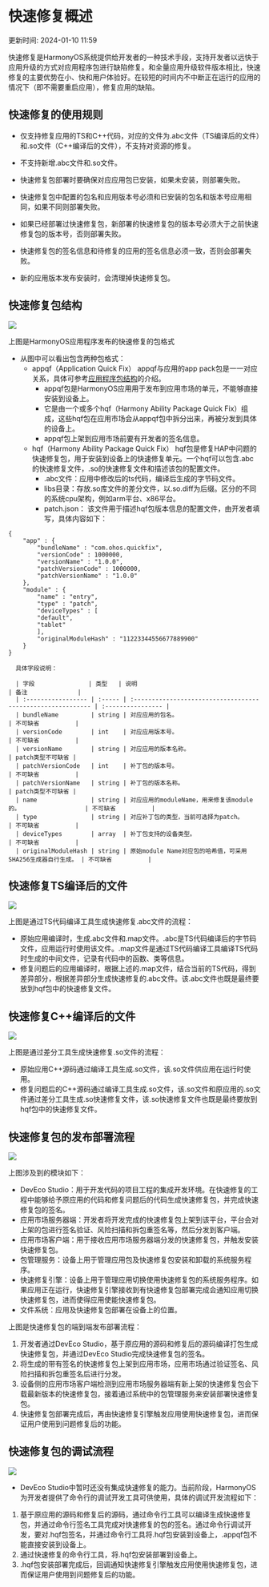 # 快速修复概述

更新时间: 2024-01-10 11:59

快速修复是HarmonyOS系统提供给开发者的一种技术手段，支持开发者以远快于应用升级的方式对应用程序包进行缺陷修复。和全量应用升级软件版本相比，快速修复的主要优势在小、快和用户体验好。在较短的时间内不中断正在运行的应用的情况下（即不需要重启应用），修复应用的缺陷。

## 快速修复的使用规则

* 仅支持修复应用的TS和C++代码，对应的文件为.abc文件（TS编译后的文件）和.so文件（C++编译后的文件），不支持对资源的修复。

* 不支持新增.abc文件和.so文件。
* 快速修复包部署时要确保对应应用包已安装，如果未安装，则部署失败。
* 快速修复包中配置的包名和应用版本号必须和已安装的包名和版本号应用相同，如果不同则部署失败。
* 如果已经部署过快速修复包，新部署的快速修复包的版本号必须大于之前快速修复包的版本号，否则部署失败。
* 快速修复包的签名信息和待修复的应用的签名信息必须一致，否则会部署失败。
* 新的应用版本发布安装时，会清理掉快速修复包。

## 快速修复包结构

![](https://alliance-communityfile-drcn.dbankcdn.com/FileServer/getFile/cmtyPub/011/111/111/0000000000011111111.20231204103835.92514325941749669118653522792139:50001231000000:2800:6A74EA31386429EE4E3A991BBAF4496EDCE11154268A47855707BA996A7BF0D4.png?needInitFileName=true?needInitFileName=true?needInitFileName=true?needInitFileName=true)

上图是HarmonyOS应用程序发布的快速修复的包格式

* 从图中可以看出包含两种包格式：
  * appqf（Application Quick Fix）
    appqf与应用的app pack包是一一对应关系，具体可参考[应用程序包结构](https://developer.harmonyos.com/cn/docs/application-package-structure-stage)的介绍。
    * appqf包是HarmonyOS应用用于发布到应用市场的单元，不能够直接安装到设备上。
    * 它是由一个或多个hqf（Harmony Ability Package Quick Fix）组成，这些hqf包在应用市场会从appqf包中拆分出来，再被分发到具体的设备上。
    * appqf包上架到应用市场前要有开发者的签名信息。
  * hqf（Harmony Ability Package Quick Fix）
    hqf包是修复HAP中问题的快速修复包，用于安装到设备上的快速修复单元。一个hqf可以包含.abc的快速修复文件，.so的快速修复文件和描述该包的配置文件。
    * .abc文件：应用中修改后的ts代码，编译后生成的字节码文件。
    * libs目录：存放.so库文件的差分文件，以.so.diff为后缀。区分的不同的系统cpu架构，例如arm平台、x86平台。
    * patch.json：
      该文件用于描述hqf包版本信息的配置文件，由开发者填写，具体内容如下：

```
{
    "app" : {
        "bundleName" : "com.ohos.quickfix",
        "versionCode" : 1000000,
        "versionName" : "1.0.0",
        "patchVersionCode" : 1000000,
        "patchVersionName" : "1.0.0"
    },
    "module" : {
        "name" : "entry",
        "type" : "patch",
        "deviceTypes" : [
        "default",
        "tablet"
        ],
        "originalModuleHash" : "11223344556677889900"
    }
}
```

      具体字段说明：

      | 字段               | 类型   | 说明                                                        | 备注              |
      | :----------------- | :----- | :---------------------------------------------------------- | :---------------- |
      | bundleName         | string | 对应应用的包名。                                            | 不可缺省          |
      | versionCode        | int    | 对应应用版本号。                                            | 不可缺省          |
      | versionName        | string | 对应应用的版本名称。                                        | patch类型不可缺省 |
      | patchVersionCode   | int    | 补丁包的版本号。                                            | 不可缺省          |
      | patchVersionName   | string | 补丁包的版本名称。                                          | patch类型不可缺省 |
      | name               | string | 对应应用的moduleName，用来修复该module的。                  | 不可缺省          |
      | type               | string | 对应补丁包的类型，当前可选择为patch。                       | 不可缺省          |
      | deviceTypes        | array  | 补丁包支持的设备类型。                                      | 不可缺省          |
      | originalModuleHash | string | 原始module Name对应包的哈希值，可采用SHA256生成器自行生成。 | 不可缺省          |

## 快速修复TS编译后的文件

![](https://alliance-communityfile-drcn.dbankcdn.com/FileServer/getFile/cmtyPub/011/111/111/0000000000011111111.20231204103835.78024347801820692091802320879940:50001231000000:2800:4F951062702441132992DEF754639A292DCB74C8E417EDF52E702230E0A9969B.png?needInitFileName=true?needInitFileName=true?needInitFileName=true?needInitFileName=true)

上图是通过TS代码编译工具生成快速修复.abc文件的流程：

* 原始应用编译时，生成.abc文件和.map文件。.abc是TS代码编译后的字节码文件，应用运行时使用该文件。.map文件是通过TS代码编译工具编译TS代码时生成的中间文件，记录有代码中的函数、类等信息。
* 修复问题后的应用编译时，根据上述的.map文件，结合当前的TS代码，得到差异部分，根据差异部分生成快速修复的.abc文件。该.abc文件也既是最终要放到hqf包中的快速修复文件。

## 快速修复C++编译后的文件

![](https://alliance-communityfile-drcn.dbankcdn.com/FileServer/getFile/cmtyPub/011/111/111/0000000000011111111.20231204103835.97953205406649788528715132545009:50001231000000:2800:A39FA1F0AA0E65F9323BE80340E478E872965B12EB56A03739CA4DD4C8C48AD8.png?needInitFileName=true?needInitFileName=true?needInitFileName=true?needInitFileName=true)

上图是通过差分工具生成快速修复.so文件的流程：

* 原始应用C++源码通过编译工具生成.so文件，该.so文件供应用在运行时使用。
* 修复问题后的C++源码通过编译工具生成.so文件，该.so文件和原应用的.so文件通过差分工具生成.so快速修复文件，该.so快速修复文件也既是最终要放到hqf包中的快速修复文件。

## 快速修复包的发布部署流程

![](https://alliance-communityfile-drcn.dbankcdn.com/FileServer/getFile/cmtyPub/011/111/111/0000000000011111111.20231204103835.51555532128334461386181791398995:50001231000000:2800:6D6E718DA0AF17D9553D741C9C4ABC76866131D8D285925B7D4258DDF27E6B71.png?needInitFileName=true?needInitFileName=true?needInitFileName=true?needInitFileName=true)

上图涉及到的模块如下：

* DevEco Studio：用于开发代码的项目工程的集成开发环境。在快速修复的工程中能够给予原应用的代码和修复问题后的代码生成快速修复包，并完成快速修复包的签名。
* 应用市场服务器端：开发者将开发完成的快速修复包上架到该平台，平台会对上架的包进行签名验证、风险扫描和拆包重签名等，然后分发到客户端。
* 应用市场客户端：用于接收应用市场服务器端分发的快速修复包，并触发安装快速修复包。
* 包管理服务：设备上用于管理应用包及快速修复包安装和卸载的系统服务程序。
* 快速修复引擎：设备上用于管理应用切换使用快速修复包的系统服务程序。如果应用正在运行，快速修复引擎接收到有快速修复包部署完成会通知应用切换快速修复包，进而使得应用使能快速修复包。
* 文件系统：应用及快速修复包部署在设备上的位置。

上图是快速修复包的端到端发布部署流程：

1. 开发者通过DevEco Studio，基于原应用的源码和修复后的源码编译打包生成快速修复包，并通过DevEco Studio完成快速修复包的签名。
2. 将生成的带有签名的快速修复包上架到应用市场，应用市场通过验证签名、风险扫描和拆包重签名后进行分发。
3. 设备侧的应用市场客户端检测到应用市场服务器端有新上架的快速修复包会下载最新版本的快速修复包，接着通过系统中的包管理服务来安装部署快速修复包。
4. 快速修复包部署完成后，再由快速修复引擎触发应用使用快速修复包，进而保证用户使用到问题修复后的功能。

## 快速修复包的调试流程

![](https://alliance-communityfile-drcn.dbankcdn.com/FileServer/getFile/cmtyPub/011/111/111/0000000000011111111.20231204103835.29747758598763800903911696766681:50001231000000:2800:45C81DBEF3088A659446951BEF2F458E49255F7E75CE376BDE70B2934ACAB1D4.png?needInitFileName=true?needInitFileName=true?needInitFileName=true?needInitFileName=true)

* DevEco Studio中暂时还没有集成快速修复的能力。当前阶段，HarmonyOS为开发者提供了命令行的调试开发工具可供使用，具体的调试开发流程如下：

1. 基于原应用的源码和修复后的源码，通过命令行工具可以编译生成快速修复包，并通过命令行签名工具完成对快速修复的包的签名。通过命令行调试开发，要对.hqf包签名，并通过命令行工具将.hqf包安装到设备上，.appqf包不能直接安装到设备上。
2. 通过快速修复的命令行工具，将.hqf包安装部署到设备上。
3. .hqf包安装部署完成后，回调通知快速修复引擎触发应用使用快速修复包，进而保证用户使用到问题修复后的功能。

